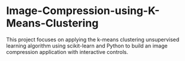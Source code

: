 # Image-Compression-using-K-Means-Clustering
This project focuses on applying the k-means clustering unsupervised learning algorithm using scikit-learn and Python to build an image compression application with interactive controls.
